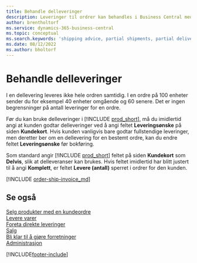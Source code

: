 ```yaml
---
title: Behandle delleveringer
description: Leveringer til ordrer kan behandles i Business Central med delleveringer ved hjelp av feltene Leveringsønske og Levere (antall).
author: brentholtorf
ms.service: dynamics-365-business-central
ms.topic: conceptual
ms.search.keywords: 'shipping advice, partial shipments, partial deliveries, trade, customer sales order'
ms.date: 08/12/2022
ms.author: bholtorf
---
```

# <a name="process-partial-shipments"></a>Behandle delleveringer

I en dellevering leveres ikke hele ordren samtidig. I en ordre på 100 enheter sender du for eksempel 40 enheter omgående og 60 senere. Det er ingen begrensninger på antall leveringer for en ordre.

Før du kan bruke delleveringer i [!INCLUDE [prod_short](includes/prod_short.md)], må du imidlertid angi at kunden godtar delleveringer ved å angi feltet **Leveringsønske** på siden **Kundekort**. Hvis kunden vanligvis bare godtar fullstendige leveringer, men deretter ber om en dellevering for en bestemt ordre, kan du endre feltet **Leveringsønske** før bokføring.

Som standard angir [!INCLUDE [prod_short](includes/prod_short.md)] feltet på siden **Kundekort** som **Delvis**, slik at delleveranser kan brukes. Hvis feltet imidlertid har blitt justert til å angi **Komplett**, er feltet **Levere (antall)** sperret i ordrer for den kunden.

[!INCLUDE [order-ship-invoice_md](includes/order-ship-invoice.md)]

## <a name="see-also"></a>Se også

[Selg produkter med en kundeordre](sales-how-sell-products.md)  
[Levere varer](warehouse-how-ship-items.md)  
[Foreta direkte leveringer](sales-how-drop-shipment.md)  
[Salg](sales-manage-sales.md)  
[Bli klar til å gjøre forretninger](ui-get-ready-business.md)  
[Administrasjon](admin-setup-and-administration.md)  

[!INCLUDE[footer-include](includes/footer-banner.md)]
